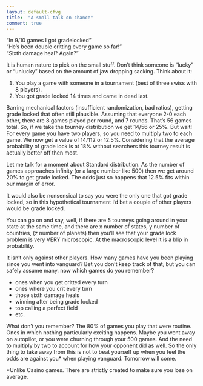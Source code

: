 ```yaml
---
layout: default-cfvg
title:  "A small talk on chance"
comment: true
---
```


<p>&#8220;In 9/10 games I got gradelocked&#8221;<br />
&#8220;He&#8217;s been double critting every game so far!&#8221;<br />
&#8220;Sixth damage heal? Again?&#8221;</p>
<p>It is human nature to pick on the small stuff. Don&#8217;t think someone is &#8220;lucky&#8221; or &#8220;unlucky&#8221; based on the amount of jaw dropping sacking. Think about it:</p>
<ol>
<li>You play a game with someone in a tournament (best of three swiss with 8 players).</li>
<li>You got grade locked 14 times and came in dead last.</li>
</ol><!-- more -->
<p>Barring mechanical factors (insufficient randomization, bad ratios), getting grade locked that often still plausible. Assuming that everyone 2-0 each other, there are 8 games played per round, and 7 rounds. That&#8217;s 56 games total. So, if we take the tourney distribution we get 14/56 or 25%. But wait! For every game you have two players, so you need to multiply two to each game. We now get a value of 14/112 or 12.5%. Considering that the average probability of grade lock is at 18% without searchers this tourney result is actually better off then most.</p>
<p>Let me talk for a moment about Standard distribution. As the number of games approaches infinity (or a large number like 500) then we get around 20% to get grade locked. The odds just so happens that 12.5% fits within our margin of error.</p>
<p>It would also be nonsensical to say you were the only one that got grade locked, so in this hypothetical tournament I&#8217;d bet a couple of other players would be grade locked.</p>
<p>You can go on and say, well, if there are 5 tourneys going around in your state at the same time, and there are x number of states, y number of countries, (z number of planets) then you&#8217;ll see that your grade lock problem is very VERY microscopic. At the macroscopic level it is a blip in probability.</p>
<p>It isn&#8217;t only against other players. How many games have you been playing since you went into vanguard? Bet you don&#8217;t keep track of that, but you can safely assume many. now which games do you remember?</p>
<ul>
<li>ones when you get critted every turn</li>
<li>ones where you crit every turn</li>
<li>those sixth damage heals</li>
<li>winning after being grade locked</li>
<li>top calling a perfect field</li>
<li>etc.</li>
</ul>
<p>What don&#8217;t you remember? The 80% of games you play that were routine. Ones in which nothing particularly exciting happens. Maybe you went away on autopilot, or you were churning through your 500 games. And the need to multiply by two to account for how your opponent did as well. So the only thing to take away from this is not to beat yourself up when you feel the odds are against you* when playing vanguard. Tomorrow will come.</p>
<p>*Unlike Casino games. There are strictly created to make sure you lose on average.<i class="fa fa-stop"></i></p>